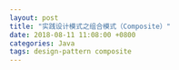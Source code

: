 ```yaml
---
layout: post
title: "实践设计模式之组合模式（Composite）"
date: 2018-08-11 11:08:00 +0800
categories: Java
tags: design-pattern composite
---
```


